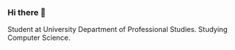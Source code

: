 ### Hi there 👋

Student at University Department of Professional Studies. 
Studying Computer Science.
